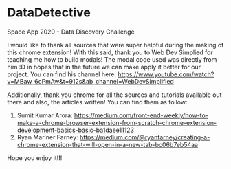 # DataDetective
Space App 2020 - Data Discovery Challenge

I would like to thank all sources that were super helpful during the making of this chrome extension!
With this said, thank you to Web Dev Simplied for teaching me how to build modals! The modal code used was directly from him :D in hopes that in the future we can make apply it better for our project. 
You can find his channel here: https://www.youtube.com/watch?v=MBaw_6cPmAw&t=912s&ab_channel=WebDevSimplified

Additionally, thank you chrome for all the sources and tutorials available out there and also, the articles written! You can find them as follow:

1. Sumit Kumar Arora: https://medium.com/front-end-weekly/how-to-make-a-chrome-browser-extension-from-scratch-chrome-extension-development-basics-basic-ba1daee11123
2. Ryan Mariner Farney: https://medium.com/@ryanfarney/creating-a-chrome-extension-that-will-open-in-a-new-tab-bc06b7eb54aa

Hope you enjoy it!!!
